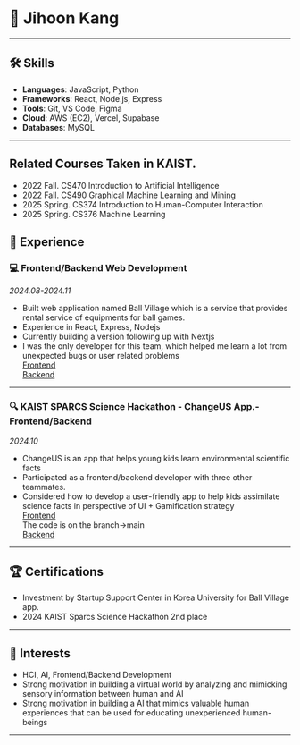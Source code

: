 
# 💼 Jihoon Kang
---

## 🛠 Skills

- **Languages**: JavaScript, Python
- **Frameworks**: React, Node.js, Express
- **Tools**: Git, VS Code, Figma
- **Cloud**: AWS (EC2), Vercel, Supabase
- **Databases**: MySQL

---
## Related Courses Taken in KAIST.
- 2022 Fall. CS470 Introduction to Artificial Intelligence
- 2022 Fall. CS490 <Special Topics in Computer Science> Graphical Machine Learning and Mining
- 2025 Spring. CS374 Introduction to Human-Computer Interaction
- 2025 Spring. CS376 Machine Learning
## 💼 Experience
### 💻 Frontend/Backend Web Development  
*2024.08-2024.11*

- Built web application named Ball Village which is a service that provides rental service of equipments for ball games.
- Experience in React, Express, Nodejs
- Currently building a version following up with Nextjs
- I was the only developer for this team, which helped me learn a lot from unexpected bugs or user related problems  
[Frontend](https://github.com/jakekang28/BVFrontend.git)     
[Backend](https://github.com/jakekang28/BVProtoBack.git)  
---  
### 🔍 KAIST SPARCS Science Hackathon - ChangeUS App.- Frontend/Backend 
*2024.10*
- ChangeUS is an app that helps young kids learn environmental scientific facts 
- Participated as a frontend/backend developer with three other teammates.
- Considered how to develop a user-friendly app to help kids assimilate science facts in perspective of UI + Gamification strategy   
[Frontend](https://github.com/jakekang28/ChangeUSFront.git)    
The code is on the branch->main     
[Backend](https://github.com/jakekang28/ChangeUSBack.git)
---  
## 🏆 Certifications

- Investment by Startup Support Center in Korea University for Ball Village app.
- 2024 KAIST Sparcs Science Hackathon 2nd place

---

## 🌱 Interests

- HCI, AI, Frontend/Backend Development
- Strong motivation in building a virtual world by analyzing and mimicking sensory information between human and AI
- Strong motivation in building a AI that mimics valuable human experiences that can be used for educating unexperienced human-beings 
---

